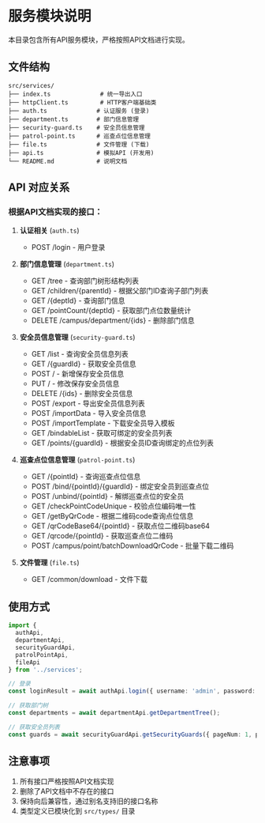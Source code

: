 # 服务模块说明

本目录包含所有API服务模块，严格按照API文档进行实现。

## 文件结构

```
src/services/
├── index.ts              # 统一导出入口
├── httpClient.ts         # HTTP客户端基础类
├── auth.ts              # 认证服务 (登录)
├── department.ts        # 部门信息管理
├── security-guard.ts    # 安全员信息管理
├── patrol-point.ts      # 巡查点位信息管理
├── file.ts              # 文件管理 (下载)
├── api.ts               # 模拟API (开发用)
└── README.md            # 说明文档
```

## API 对应关系

### 根据API文档实现的接口：

1. **认证相关** (`auth.ts`)
   - POST /login - 用户登录

2. **部门信息管理** (`department.ts`)
   - GET /tree - 查询部门树形结构列表
   - GET /children/{parentId} - 根据父部门ID查询子部门列表
   - GET /{deptId} - 查询部门信息
   - GET /pointCount/{deptId} - 获取部门点位数量统计
   - DELETE /campus/department/{ids} - 删除部门信息

3. **安全员信息管理** (`security-guard.ts`)
   - GET /list - 查询安全员信息列表
   - GET /{guardId} - 获取安全员信息
   - POST / - 新增保存安全员信息
   - PUT / - 修改保存安全员信息
   - DELETE /{ids} - 删除安全员信息
   - POST /export - 导出安全员信息列表
   - POST /importData - 导入安全员信息
   - POST /importTemplate - 下载安全员导入模板
   - GET /bindableList - 获取可绑定的安全员列表
   - GET /points/{guardId} - 根据安全员ID查询绑定的点位列表

4. **巡查点位信息管理** (`patrol-point.ts`)
   - GET /{pointId} - 查询巡查点位信息
   - POST /bind/{pointId}/{guardId} - 绑定安全员到巡查点位
   - POST /unbind/{pointId} - 解绑巡查点位的安全员
   - GET /checkPointCodeUnique - 校验点位编码唯一性
   - GET /getByQrCode - 根据二维码code查询点位信息
   - GET /qrCodeBase64/{pointId} - 获取点位二维码base64
   - GET /qrcode/{pointId} - 获取巡查点位二维码
   - POST /campus/point/batchDownloadQrCode - 批量下载二维码

5. **文件管理** (`file.ts`)
   - GET /common/download - 文件下载

## 使用方式

```typescript
import { 
  authApi, 
  departmentApi, 
  securityGuardApi, 
  patrolPointApi, 
  fileApi 
} from '../services';

// 登录
const loginResult = await authApi.login({ username: 'admin', password: 'admin123' });

// 获取部门树
const departments = await departmentApi.getDepartmentTree();

// 获取安全员列表
const guards = await securityGuardApi.getSecurityGuards({ pageNum: 1, pageSize: 10 });
```

## 注意事项

1. 所有接口严格按照API文档实现
2. 删除了API文档中不存在的接口
3. 保持向后兼容性，通过别名支持旧的接口名称
4. 类型定义已模块化到 `src/types/` 目录